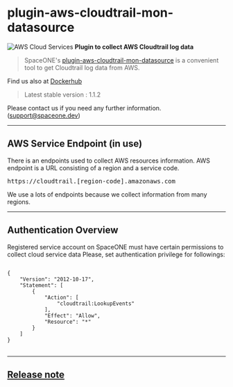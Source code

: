 # plugin-aws-cloudtrail-mon-datasource

![AWS Cloud Services](https://spaceone-custom-assets.s3.ap-northeast-2.amazonaws.com/console-assets/icons/aws-cloudtrail.svg)
**Plugin to collect AWS Cloudtrail log data**

> SpaceONE's [plugin-aws-cloudtrail-mon-datasource](https://github.com/spaceone-dev/plugin-aws-cloudtrail-mon-datasource) is a convenient tool to get Cloudtrail log data from AWS.


Find us also at [Dockerhub](https://hub.docker.com/repository/docker/spaceone/plugin-aws-cloudtrail-mon-datasource)
> Latest stable version : 1.1.2

Please contact us if you need any further information. (<support@spaceone.dev>)

---

## AWS Service Endpoint (in use)

 There is an endpoints used to collect AWS resources information.
AWS endpoint is a URL consisting of a region and a service code. 
<pre>
https://cloudtrail.[region-code].amazonaws.com
</pre>

We use a lots of endpoints because we collect information from many regions.  


---
## Authentication Overview

Registered service account on SpaceONE must have certain permissions to collect cloud service data Please, set
authentication privilege for followings:

<pre>
<code>
{
    "Version": "2012-10-17",
    "Statement": [
        {
            "Action": [
                "cloudtrail:LookupEvents"
            ],
            "Effect": "Allow",
            "Resource": "*"
        }
    ]
}
</code>
</pre>


---
## [Release note](RELEASE.md)


